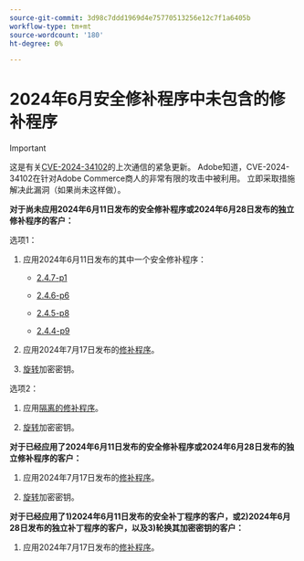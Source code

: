 ```yaml
---
source-git-commit: 3d98c7ddd1969d4e75770513256e12c7f1a6405b
workflow-type: tm+mt
source-wordcount: '180'
ht-degree: 0%

---
```

# 2024年6月安全修补程序中未包含的修补程序

>[!IMPORTANT]
>
>这是有关[CVE-2024-34102](https://nvd.nist.gov/vuln/detail/CVE-2024-34102)的上次通信的紧急更新。 Adobe知道，CVE-2024-34102在针对Adobe Commerce商人的非常有限的攻击中被利用。 立即采取措施解决此漏洞（如果尚未这样做）。

**对于尚未应用2024年6月11日发布的安全修补程序或2024年6月28日发布的独立修补程序的客户：**

选项1：

1. 应用2024年6月11日发布的其中一个安全修补程序：

   * [2.4.7-p1](https://experienceleague.adobe.com/en/docs/commerce-operations/release/notes/security-patches/2-4-7-patches#adobe-commerce-247-p1)

   * [2.4.6-p6](https://experienceleague.adobe.com/en/docs/commerce-operations/release/notes/security-patches/2-4-6-patches#adobe-commerce-246-p6)

   * [2.4.5-p8](https://experienceleague.adobe.com/en/docs/commerce-operations/release/notes/security-patches/2-4-5-patches#adobe-commerce-245-p8)

   * [2.4.4-p9](https://experienceleague.adobe.com/en/docs/commerce-operations/release/notes/security-patches/2-4-4-patches#adobe-commerce-244-p9)

1. 应用2024年7月17日发布的[修补程序](https://experienceleague.adobe.com/en/docs/commerce-knowledge-base/kb/troubleshooting/known-issues-patches-attached/security-update-available-for-adobe-commerce-apsb24-40-revised-to-include-isolated-patch-for-cve-2024-34102)。

1. [旋转](https://experienceleague.adobe.com/en/docs/commerce-admin/systems/security/encryption-key)加密密钥。

选项2：

1. 应用[隔离的修补程序](https://experienceleague.adobe.com/en/docs/commerce-knowledge-base/kb/troubleshooting/known-issues-patches-attached/security-update-available-for-adobe-commerce-apsb24-40-revised-to-include-isolated-patch-for-cve-2024-34102)。

1. [旋转](https://experienceleague.adobe.com/en/docs/commerce-admin/systems/security/encryption-key)加密密钥。

**对于已经应用了2024年6月11日发布的安全修补程序或2024年6月28日发布的独立修补程序的客户：**

1. 应用2024年7月17日发布的[修补程序](https://experienceleague.adobe.com/en/docs/commerce-knowledge-base/kb/troubleshooting/known-issues-patches-attached/security-update-available-for-adobe-commerce-apsb24-40-revised-to-include-isolated-patch-for-cve-2024-34102)。

1. [旋转](https://experienceleague.adobe.com/en/docs/commerce-admin/systems/security/encryption-key)加密密钥。

**对于已经应用了1)2024年6月11日发布的安全补丁程序的客户，或2)2024年6月28日发布的独立补丁程序的客户，以及3)轮换其加密密钥的客户：**
 
1. 应用2024年7月17日发布的[修补程序](https://experienceleague.adobe.com/en/docs/commerce-knowledge-base/kb/troubleshooting/known-issues-patches-attached/security-update-available-for-adobe-commerce-apsb24-40-revised-to-include-isolated-patch-for-cve-2024-34102)。
